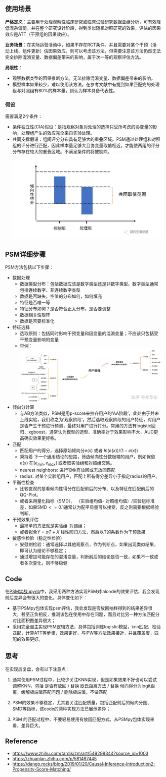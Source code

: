 ## 使用场景
**严格定义**：主要用于处理观察性临床研究或临床试验研究数据亚组分析，可有效降低混杂偏倚，并在整个研究设计阶段，得到类似随机对照研究的效果，评估的因果效应是ATT（干预组的因果效应）。

**业务场景**：在实际运营活动中，如果不存在RCT条件，并且需要对某个干预（活动上线、组件更新）估因果效应，则可以考虑该方法，但需要注意该方法仍然无法完全排除混淆变量、数据偏差带来的影响，属于次一等的观察评估方法。

**局限性**：
- 观察数据类型的因果推断方法，无法排除混淆变量、数据偏差带来的影响。
- 模型样本如果较少，难以使用该方法。在参考文献中有提到如果匹配完的处理组与对照组有80%的样本量，则认为样本具备代表性。


### 假设
需要满足2个条件：
- 条件独立性(CIA)假设：是指观察对象对处理的选择只受所考虑的协变量的影响，处理组产生的效应完全来自实验处理。
- 共同支撑假设：组间评分分布具有足够大的重叠区域。PSM通过处理组和对照组的评分进行匹配，因此样本量足够大且协变量取值相近，才能使两组的评分分布存在较大的重叠区域。不满足条件的将被剔除。
![alt text](image.png)

## PSM详细步骤
PSM方法包括以下步骤：
- 数据处理
    - 数据类型分布：包括数据应该是数字类型还是非数字类型，数字类型通常包括连续数字、非连续数字类型
    - 数据是否缺失，空值的分布如何，如何填充
    - 特征是否唯一等
    - 特征分布如何？是否符合正太分布，是否要调整
    - 数据相关性矩阵
    - 数据是否要标准化
- 特征选择
    - 选取原则：包括同时影响干预变量和因变量的混淆变量；不应该只包括受干预变量影响的变量
    - 举例：
![alt text](image1.png)
- 倾向分计算
    - 与AB方法类似，PSM是用p-score来拉齐用户的‘AA阶段’，此处由于并未上线实验，我们称之为‘观察阶段’。然后选取观察阶段的用户特征，对用户是否产生干预进行预测，最终对用户进行打分。常用的方法有logistic回归、xgboost，通常认为模型的选型、准确率对于效果影响不大，AUC更高确实效果更好些。
- 匹配
    - 匹配用户的得分，选择原始倾向分$e(x)$ 或者 $ln(e(x))/(1-e(x))$
    - 秉持着 下一个通用结论的思路，筛选倾向性分数极端的用户，例如保留$e(x)$ 在$[e_{min},e_{max}]$ 或者取实验组和对照组交集。
    - nearest neighbors: 进行1对k有放回或无放回匹配
    - radius: 对某个实验组用户，匹配上所有得分差异小于指定radius的用户。
- 平衡性检查
    - 比较直观的是看倾向性得分在匹配前后的分布、以及特征在匹配前后的 QQ-Plot。
    - 或者采用量化指标（SMD）， （实验组均值- 对照组均值）/实验组标准差，如果SMD$<=0.1$通常认为配平质量可以接受，反之则需要根据经验判断。
- 干预效果评估
    - 最简单的方法就是实验组-对照组；
    - 或者拟合$Y=\sigma T + X$ 线性回归方法，然后以T的系数作为干预效果
- 敏感性检验（稳定性检验）
    - 安慰剂检验：通常选择以其他观察点，作为判断点，如果出现类似结果，即可认为结论不够稳定；
    - 通过增加可能存在的混淆变量，判断前后的结论是否一致，如果不一致或者多次变化，则不够稳健

## Code 
在[PSM实战.ipynb](https://github.com/crazicoco/dsArsenal/blob/main/casual%20inference/Observation%20data/casual%20effect%20evaluation/PSM/PSM%E5%AE%9E%E6%88%98.ipynb)中，我采用两种方法实现PSM对lalonde的效果评估，我会发现前后差异会有很大的变化，具体变化如下：

- 基于PSMpy包体实现psm评估，我会发现是否放回抽样得到的结果差异很大，甚至正负相反，推测该包在使用中存在问题，而且对比另一种方法匹配分 对比面积图差异很大；
- 采用完全自主实现PSM逻辑方法，具体包括训练logistic模型，knn匹配，检验匹配，计算ATT等步骤，效果更好，与IPW等方法效果接近，并且覆盖度，匹配的效果更好。


## 思考
在实现后复盘，会有以下注意点：
1. 通常使用PSM过程中，比较少关注KNN实现，但是如果效果不好也可以尝试调整KNN，包括 是否有放回 / 替换 欧氏距离方法 / 替换 倾向得分为logit距离，缓解极端值匹配问题 / 删除极端值，不做匹配

2. PSM的效果不够稳定，尤其要关注匹配质量，包括匹配前后的倾向分图、SMD等指标，该code的两种实现方法已展示差异；

3. PSM 的匹配过程中，不要轻易使用有放回匹配方式，从PSMpy包体实现来看，差异巨大。






## Reference
- https://www.zhihu.com/tardis/zm/art/549298344?source_id=1003
- https://zhuanlan.zhihu.com/p/581467445
- https://dango.rocks/blog/2019/01/20/Causal-Inference-Introduction2-Propensity-Score-Matching/